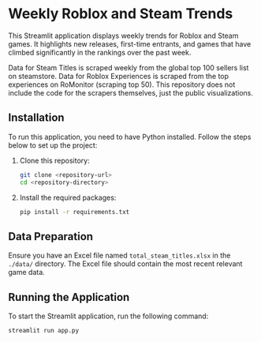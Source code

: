 # Weekly Roblox and Steam Trends

This Streamlit application displays weekly trends for Roblox and Steam games. It highlights new releases, first-time entrants, and games that have climbed significantly in the rankings over the past week. 

Data for Steam Titles is scraped weekly from the global top 100 sellers list on steamstore.
Data for Roblox Experiences is scraped from the top experiences on RoMonitor (scraping top 50).
This repository does not include the code for the scrapers themselves, just the public visualizations.

## Installation

To run this application, you need to have Python installed. Follow the steps below to set up the project:

1. Clone this repository:
    ```bash
    git clone <repository-url>
    cd <repository-directory>
    ```

2. Install the required packages:
    ```bash
    pip install -r requirements.txt
    ```

## Data Preparation

Ensure you have an Excel file named `total_steam_titles.xlsx` in the `./data/` directory. The Excel file should contain the most recent relevant game data.

## Running the Application

To start the Streamlit application, run the following command:
```bash
streamlit run app.py
